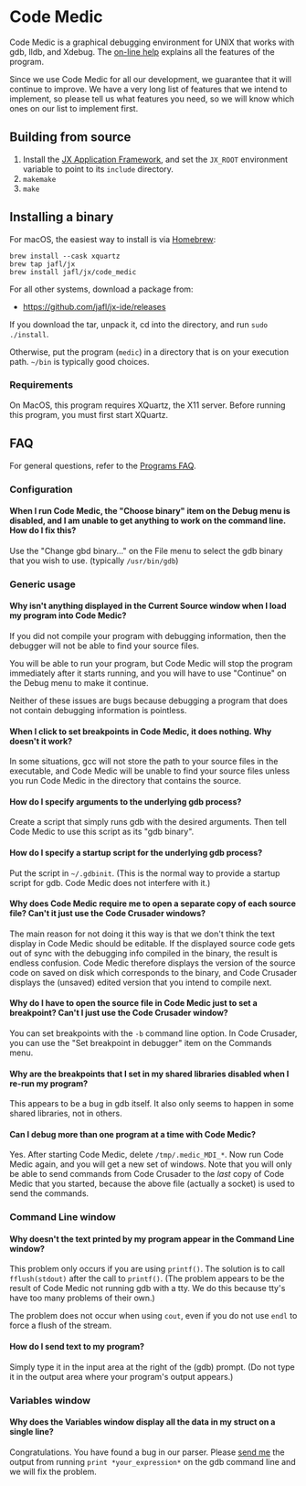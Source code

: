 # Code Medic

Code Medic is a graphical debugging environment for UNIX that works with gdb, lldb, and Xdebug.  The [on-line help](http://codemedic.sourceforge.net/help.html) explains all the features of the program.

Since we use Code Medic for all our development, we guarantee that it will continue to improve.  We have a very long list of features that we intend to implement, so please tell us what features you need, so we will know which ones on our list to implement first.


## Building from source

1. Install the [JX Application Framework](https://github.com/jafl/jx_application_framework), and set the `JX_ROOT` environment variable to point to its `include` directory.
1. `makemake`
1. `make`


## Installing a binary

For macOS, the easiest way to install is via [Homebrew](https://brew.sh):

    brew install --cask xquartz
    brew tap jafl/jx
    brew install jafl/jx/code_medic

For all other systems, download a package from:

* https://github.com/jafl/jx-ide/releases

If you download the tar, unpack it, cd into the directory, and run `sudo ./install`.

Otherwise, put the program (`medic`) in a directory that is on your execution path.  `~/bin` is typically good choices.

### Requirements

On MacOS, this program requires XQuartz, the X11 server.  Before running this program, you must first start XQuartz.


## FAQ

For general questions, refer to the [Programs FAQ](https://github.com/jafl/jx_application_framework/blob/master/APPS.md).

### Configuration

#### When I run Code Medic, the "Choose binary" item on the Debug menu is disabled, and I am unable to get anything to work on the command line.  How do I fix this?

Use the "Change gbd binary..." on the File menu to select the gdb binary that you wish to use. (typically `/usr/bin/gdb`)


### Generic usage

#### Why isn't anything displayed in the Current Source window when I load my program into Code Medic?

If you did not compile your program with debugging information, then the debugger will not be able to find your source files.

You will be able to run your program, but Code Medic will stop the program immediately after it starts running, and you will have to use "Continue" on the Debug menu to make it continue.

Neither of these issues are bugs because debugging a program that does not contain debugging information is pointless.


#### When I click to set breakpoints in Code Medic, it does nothing.  Why doesn't it work?

In some situations, gcc will not store the path to your source files in the executable, and Code Medic will be unable to find your source files unless you run Code Medic in the directory that contains the source.


#### How do I specify arguments to the underlying gdb process?

Create a script that simply runs gdb with the desired arguments.  Then tell Code Medic to use this script as its "gdb binary".


#### How do I specify a startup script for the underlying gdb process?

Put the script in `~/.gdbinit`.  (This is the normal way to provide a startup script for gdb.  Code Medic does not interfere with it.)


#### Why does Code Medic require me to open a separate copy of each source file?  Can't it just use the Code Crusader windows?

The main reason for not doing it this way is that we don't think the text display in Code Medic should be editable.  If the displayed source code gets out of sync with the debugging info compiled in the binary, the result is endless confusion.  Code Medic therefore displays the version of the source code on saved on disk which corresponds to the binary, and Code Crusader displays the (unsaved) edited version that you intend to compile next.


#### Why do I have to open the source file in Code Medic just to set a breakpoint?  Can't I just use the Code Crusader window?

You can set breakpoints with the `-b` command line option.  In Code Crusader, you can use the "Set breakpoint in debugger" item on the Commands menu.


#### Why are the breakpoints that I set in my shared libraries disabled when I re-run my program?

This appears to be a bug in gdb itself.  It also only seems to happen in some shared libraries, not in others.


#### Can I debug more than one program at a time with Code Medic?

Yes.  After starting Code Medic, delete `/tmp/.medic_MDI_*`.  Now run Code Medic again, and you will get a new set of windows.  Note that you will only be able to send commands from Code Crusader to the *last* copy of Code Medic that you started, because the above file (actually a socket) is used to send the commands.


### Command Line window

#### Why doesn't the text printed by my program appear in the Command Line window?

This problem only occurs if you are using `printf()`.  The solution is to call `fflush(stdout)` after the call to `printf()`.  (The problem appears to be the result of Code Medic not running gdb with a tty.  We do this because tty's have too many problems of their own.)

The problem does not occur when using `cout`, even if you do not use `endl` to force a flush of the stream.


#### How do I send text to my program?

Simply type it in the input area at the right of the (gdb) prompt.  (Do not type it in the output area where your program's output appears.)


### Variables window

#### Why does the Variables window display all the data in my struct on a single line?

Congratulations.  You have found a bug in our parser.  Please [send me](http://johnlindal.wix.com/aboutme) the output from running `print *your_expression*` on the gdb command line and we will fix the problem.
